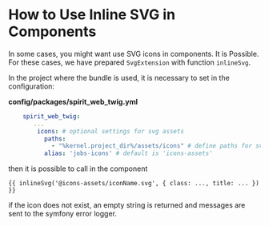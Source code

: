 # How to Use Inline SVG in Components

In some cases, you might want use SVG icons in components. It is Possible.
For these cases, we have prepared `SvgExtension` with function `inlineSvg`.

In the project where the bundle is used, it is necessary to set in the configuration:

**config/packages/spirit_web_twig.yml**

```yaml
    spirit_web_twig:
       ...
        icons: # optional settings for svg assets
          paths:
            - "%kernel.project_dir%/assets/icons" # define paths for svg icons set
          alias: 'jobs-icons' # default is 'icons-assets'
```

then it is possible to call in the component

```twig
{{ inlineSvg('@icons-assets/iconName.svg', { class: ..., title: ... }) }}
```

if the icon does not exist, an empty string is returned and messages are sent to the symfony error logger.

